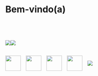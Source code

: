 <!--
<h2 style= "font-size: 3.125rem; color: #bd93f9; font-weight: bold; padding-top: 2rem;"> Hello there! <img src="https://dkrn4sk0rn31v.cloudfront.net/2018/05/29070459/pixelart-octocat.gif" width="50"></h2> --> 
# Bem-vindo(a)


<div style="margin-top: 3rem; display: flex; align-items: flex-start;">
 <a href="https://github.com/anuraghazra/convoychat">
    <img align="top" style="padding-top:2rem;" src="https://github-readme-stats.vercel.app/api/top-langs/?username=gianlucabonatto&langs_count=8&theme=radical" />
  </a>

  <div>
   <a href="https://github.com/anuraghazra/github-readme-stats">
      <img align="top" style="padding-top:2rem"  src="https://github-readme-stats.vercel.app/api?username=gianlucabonatto&show_icons=true&theme=radical"/>
   </a>
   <!--<img height="180em"  style="padding-top:2rem" src="https://activity-graph.herokuapp.com/graph?username=sergiobonatto&theme=react-dark"> -->
  </div>
</div>


<div style="justify-content: space-between; display: grid; grid-auto-flow: column;">
<div style="display: flex; align-items: center;">
   <img src="https://img.icons8.com/color/50/000000/javascript--v2.png" style="padding-top:2rem; margin-right: 1rem; width: 48px; height: 48px" />
   <img src="https://user-images.githubusercontent.com/52257001/233252292-11fcb2db-e7fb-430e-b438-e3ac9a994c2d.png" style="padding-top:2rem; margin-right: 1rem; width: 48px; height: 48px"/>
   <img src="https://user-images.githubusercontent.com/52257001/233252444-2cf0a784-da71-4e90-a7c8-79e031f84dab.png" style="padding-top:2rem; margin-right: 1rem; width: 48px; height: 48px"/>
   <img src="https://img.icons8.com/color/50/000000/css3.png" style="padding-top:2rem; margin-right: 1rem; width: 48px; height: 48px"/>
   <img src="https://img.icons8.com/color/48/000000/html-5--v1.png" style="padding-top:2rem; margin-right: 1rem; max-width: 48px; max-height: 48px ">
</div>
</div>



